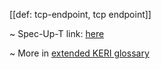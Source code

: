[[def: tcp-endpoint, tcp endpoint]]

~ Spec-Up-T link: <a href='https://weboftrust.github.io/WOT-terms/docs/glossary/tcp-endpoint'>here</a>

~ More in <a href="https://weboftrust.github.io/WOT-terms/docs/glossary/tcp-endpoint">extended KERI glossary</a>

